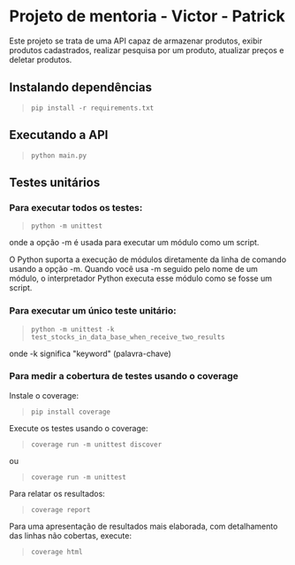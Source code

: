 # Projeto de mentoria - Victor - Patrick

Este projeto se trata de uma API capaz de armazenar produtos, exibir produtos cadastrados, realizar pesquisa por um produto, atualizar preços e deletar produtos.

## Instalando dependências
> `pip install -r requirements.txt`

## Executando a API
> `python main.py`

## Testes unitários
### Para executar todos os testes:
> `python -m unittest`

onde a opção -m é usada para executar um módulo como um script.

O Python suporta a execução de módulos diretamente da linha de comando usando a opção -m. Quando você usa -m seguido pelo nome de um módulo, o interpretador Python executa esse módulo como se fosse um script.


### Para executar um único teste unitário:
> `python -m unittest -k test_stocks_in_data_base_when_receive_two_results`

onde -k significa "keyword" (palavra-chave)

### Para medir a cobertura de testes usando o coverage

Instale o coverage:
> `pip install coverage` 

Execute os testes usando o coverage:
> `coverage run -m unittest discover`

ou

> `coverage run -m unittest`

Para relatar os resultados:

> `coverage report`

Para uma apresentação de resultados mais elaborada, com detalhamento das linhas não cobertas, execute:

> `coverage html`